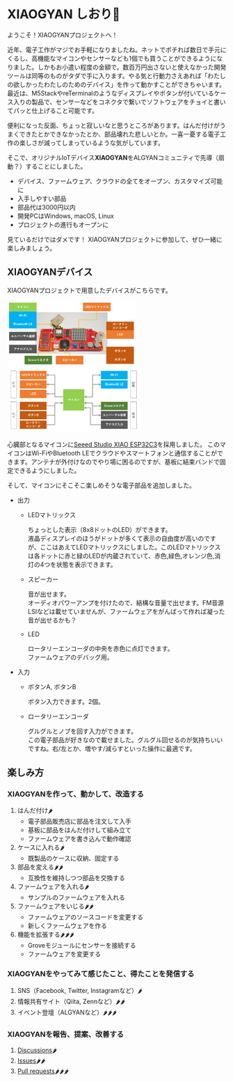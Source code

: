 # XIAOGYAN しおり🔖

ようこそ！XIAOGYANプロジェクトへ！

近年、電子工作がマジでお手軽になりましたね。ネットでポチれば数日で手元にくるし、高機能なマイコンやセンサーなども1個でも買うことができるようになりました。しかもお小遣い程度の金額で。数百万円出さないと使えなかった開発ツールは同等のものがタダで手に入ります。やる気と行動力さえあれば「わたしの欲しかったわたしのためのデバイス」を作って動かすことができちゃいます。
最近は、M5StackやreTerminalのようなディスプレイやボタンが付いているケース入りの製品で、センサーなどをコネクタで繋いでソフトウェアをチョイと書いてパッと仕上げること可能です。

便利になった反面、ちょっと寂しいなと思うところがあります。はんだ付けがうまくできたとかできなかったとか、部品壊れた悲しいとか。一喜一憂する電子工作の楽しさが減ってしまっているような気がしています。

そこで、オリジナルIoTデバイス**XIAOGYAN**をALGYANコミュニティで先導（扇動？）することにしました。

* デバイス、ファームウェア、クラウドの全てをオープン、カスタマイズ可能に
* 入手しやすい部品
* 部品代は3000円以内
* 開発PCはWindows, macOS, Linux
* プロジェクトの進行もオープンに

見ているだけではダメです！
XIAOGYANプロジェクトに参加して、ぜひ一緒に楽しみましょう。

## XIAOGYANデバイス

XIAOGYANプロジェクトで用意したデバイスがこちらです。

<img src="media/2.png" height="150">
<img src="media/1.png" height="150">

心臓部となるマイコンに[Seeed Studio XIAO ESP32C3](https://wiki.seeedstudio.com/XIAO_ESP32C3_Getting_Started)を採用しました。
このマイコンはWi-FiやBluetooth LEでクラウドやスマートフォンと通信することができます。アンテナが外付けなのでやり場に困るのですが、基板に結束バンドで固定できるようにしました。

そして、マイコンにそこそこ楽しめそうな電子部品を追加しました。

* 出力
    * LEDマトリックス

        ちょっとした表示（8x8ドットのLED）ができます。  
        液晶ディスプレイのほうがドットが多くて表示の自由度が高いのですが、ここはあえてLEDマトリックスにしました。このLEDマトリックスは各ドットに赤と緑のLEDが内蔵されていて、赤色,緑色,オレンジ色,消灯の4つを状態を表示できます。

    * スピーカー

        音が出せます。  
        オーディオパワーアンプを付けたので、結構な音量で出せます。FM音源LSIなどは載せていませんが、ファームウェアをがんばって作れば凝った音が出せるかも？

    * LED

        ロータリーエンコーダの中央を赤色に点灯できます。  
        ファームウェアのデバッグ用。

* 入力
    * ボタンA, ボタンB

        ボタン入力できます。2個。

    * ロータリーエンコーダ

        グルグルとノブを回す入力ができます。  
        この電子部品が好きなので載せました。グルグル回せるのが気持ちいいですね。右/左とか、増やす/減らすといった操作に最適です。

## 楽しみ方

### XIAOGYANを作って、動かして、改造する

1. はんだ付け🌶️
    * 電子部品販売店に部品を注文して入手
    * 基板に部品をはんだ付けして組み立て
    * ファームウェアを書き込んで動作確認
2. ケースに入れる🌶️
    * 既製品のケースに収納、固定する
3. 部品を変える🌶️🌶️
    * 互換性を維持しつつ部品を交換する
4. ファームウェアを入れる🌶️
    * サンプルのファームウェアを入れる
5. ファームウェアをいじる🌶️🌶️
    * ファームウェアのソースコードを変更する
    * 新しくファームウェアを作る
6. 機能を拡張する🌶️🌶️🌶️
    * Groveモジュールにセンサーを接続する
    * ファームウェアを変更する

### XIAOGYANをやってみて感じたこと、得たことを発信する

1. SNS（Facebook, Twitter, Instagramなど）🌶️
2. 情報共有サイト（Qiita, Zennなど）🌶️🌶️
3. イベント登壇（ALGYANなど）🌶️🌶️🌶️

### XIAOGYANを報告、提案、改善する

1. [Discussions](https://github.com/algyan/XIAOGYAN/discussions)🌶️
2. [Issues](https://github.com/algyan/XIAOGYAN/issues)🌶️🌶️
3. [Pull requests](https://github.com/algyan/XIAOGYAN/pulls)🌶️🌶️🌶️
